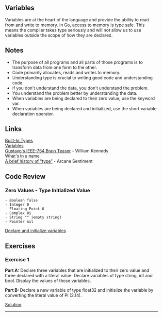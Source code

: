 ## Variables

Variables are at the heart of the language and provide the ability to read from and write to memory. In Go, access to memory is type safe. This means the compiler takes type seriously and will not allow us to use variables outside the scope of how they are declared.

## Notes

- The purpose of all programs and all parts of those programs is to transform data from one form to the other.
- Code primarily allocates, reads and writes to memory.
- Understanding type is crucial to writing good code and understanding code.
- If you don't understand the data, you don't understand the problem.
- You understand the problem better by understanding the data.
- When variables are being declared to their zero value, use the keyword var.
- When variables are being declared and initialized, use the short variable declaration operator.

## Links

[Built-In Types](http://golang.org/ref/spec#Boolean_types)  
[Variables](https://golang.org/doc/effective_go.html#variables)  
[Gustavo's IEEE-754 Brain Teaser](https://www.ardanlabs.com/blog/2013/08/gustavos-ieee-754-brain-teaser.html) - William Kennedy  
[What's in a name](https://www.youtube.com/watch?v=sFUSP8Au_PE)  
[A brief history of “type”](http://arcanesentiment.blogspot.com/2015/01/a-brief-history-of-type.html) - Arcane Sentiment

## Code Review

### Zero Values - Type Initialized Value

    - Boolean false
    - Integer 0
    - Floating Point 0
    - Complex 0i
    - String "" (empty string)
    - Pointer nil

[Declare and initialize variables](https://github.com/deeprajsshetty/GolangTraining/blob/master/004-Language%20Syntax/004.001-Variables/001-DeclareAndInitializeVariables/main.go)

## Exercises

### Exercise 1

**Part A:** Declare three variables that are initialized to their zero value and three declared with a literal value. Declare variables of type string, int and bool. Display the values of those variables.

**Part B:** Declare a new variable of type float32 and initialize the variable by converting the literal value of Pi (3.14).

[Solution](https://github.com/deeprajsshetty/GolangTraining/blob/master/004-Language%20Syntax/004.001-Variables/002-Exercise/main.go) 

---


